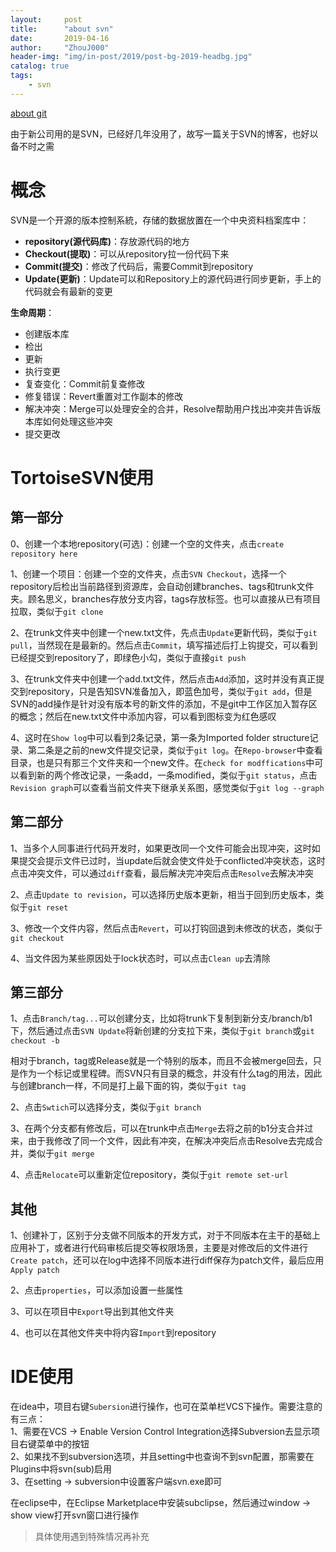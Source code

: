 ```yaml
---
layout:     post
title:      "about svn"
date:       2019-04-16
author:     "ZhouJ000"
header-img: "img/in-post/2019/post-bg-2019-headbg.jpg"
catalog: true
tags:
    - svn
--- 
```


[about git](https://zhouj000.github.io/2018/06/30/about-git/)  



由于新公司用的是SVN，已经好几年没用了，故写一篇关于SVN的博客，也好以备不时之需

# 概念

SVN是一个开源的版本控制系統，存储的数据放置在一个中央资料档案库中：
+ **repository(源代码库)**：存放源代码的地方
+ **Checkout(提取)**：可以从repository拉一份代码下来
+ **Commit(提交)**：修改了代码后，需要Commit到repository
+ **Update(更新)**：Update可以和Repository上的源代码进行同步更新，手上的代码就会有最新的变更

**生命周期**：
+ 创建版本库
+ 检出
+ 更新
+ 执行变更
+ 复查变化：Commit前复查修改
+ 修复错误：Revert重置对工作副本的修改
+ 解决冲突：Merge可以处理安全的合并，Resolve帮助用户找出冲突并告诉版本库如何处理这些冲突
+ 提交更改

# TortoiseSVN使用

## 第一部分

0、创建一个本地repository(可选)：创建一个空的文件夹，点击`create repository here`

1、创建一个项目：创建一个空的文件夹，点击`SVN Checkout`，选择一个repository后检出当前路径到资源库，会自动创建branches、tags和trunk文件夹。顾名思义，branches存放分支内容，tags存放标签。也可以直接从已有项目拉取，类似于`git clone`

2、在trunk文件夹中创建一个new.txt文件，先点击`Update`更新代码，类似于`git pull`，当然现在是最新的。然后点击`Commit`，填写描述后打上钩提交，可以看到已经提交到repository了，即绿色小勾，类似于直接`git push`

3、在trunk文件夹中创建一个add.txt文件，然后点击`Add`添加，这时并没有真正提交到repository，只是告知SVN准备加入，即蓝色加号，类似于`git add`，但是SVN的add操作是针对没有版本号的新文件的添加，不是git中工作区加入暂存区的概念；然后在new.txt文件中添加内容，可以看到图标变为红色感叹

4、这时在`Show log`中可以看到2条记录，第一条为Imported folder structure记录、第二条是之前的new文件提交记录，类似于`git log`。在`Repo-browser`中查看目录，也是只有那三个文件夹和一个new文件。在`check for modffications`中可以看到新的两个修改记录，一条add，一条modified，类似于`git status`，点击`Revision graph`可以查看当前文件夹下继承关系图，感觉类似于`git log --graph`


## 第二部分

1、当多个人同事进行代码开发时，如果更改同一个文件可能会出现冲突，这时如果提交会提示文件已过时，当update后就会使文件处于conflicted冲突状态，这时点击冲突文件，可以通过`diff`查看，最后解决完冲突后点击`Resolve`去解决冲突

2、点击`Update to revision`，可以选择历史版本更新，相当于回到历史版本，类似于`git reset`

3、修改一个文件内容，然后点击`Revert`，可以打钩回退到未修改的状态，类似于`git checkout`

4、当文件因为某些原因处于lock状态时，可以点击`Clean up`去清除


## 第三部分

1、点击`Branch/tag...`可以创建分支，比如将trunk下复制到新分支/branch/b1下，然后通过点击`SVN Update`将新创建的分支拉下来，类似于`git branch`或`git checkout -b`

相对于branch，tag或Release就是一个特别的版本，而且不会被merge回去，只是作为一个标记或里程碑。而SVN只有目录的概念，并没有什么tag的用法，因此与创建branch一样，不同是打上最下面的钩，类似于`git tag`

2、点击`Swtich`可以选择分支，类似于`git branch`

3、在两个分支都有修改后，可以在trunk中点击`Merge`去将之前的b1分支合并过来，由于我修改了同一个文件，因此有冲突，在解决冲突后点击Resolve去完成合并，类似于`git merge`

4、点击`Relocate`可以重新定位repository，类似于`git remote set-url`

## 其他

1、创建补丁，区别于分支做不同版本的开发方式，对于不同版本在主干的基础上应用补丁，或者进行代码审核后提交等权限场景，主要是对修改后的文件进行`Create patch`，还可以在log中选择不同版本进行diff保存为patch文件，最后应用`Apply patch`

2、点击`properties`，可以添加设置一些属性

3、可以在项目中`Export`导出到其他文件夹

4、也可以在其他文件夹中将内容`Import`到repository


# IDE使用

在idea中，项目右键`Subersion`进行操作，也可在菜单栏VCS下操作。需要注意的有三点：  
1、需要在VCS -> Enable Version Control Integration选择Subversion去显示项目右键菜单中的按钮  
2、如果找不到subversion选项，并且setting中也查询不到svn配置，那需要在Plugins中将svn(sub)启用  
3、在setting -> subversion中设置客户端svn.exe即可

在eclipse中，在Eclipse Marketplace中安装subclipse，然后通过window  -> show view打开svn窗口进行操作

> 具体使用遇到特殊情况再补充

